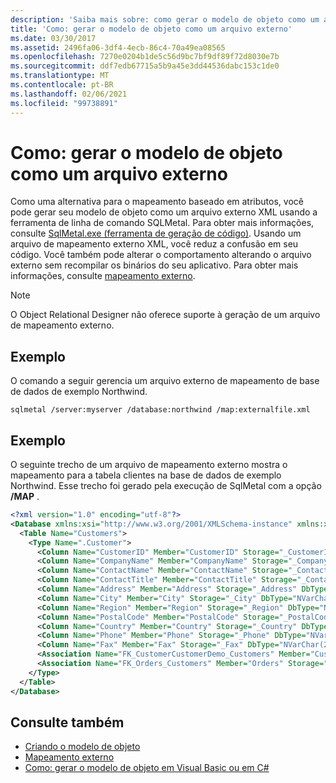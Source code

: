 ```yaml
---
description: 'Saiba mais sobre: como gerar o modelo de objeto como um arquivo externo'
title: 'Como: gerar o modelo de objeto como um arquivo externo'
ms.date: 03/30/2017
ms.assetid: 2496fa06-3df4-4ecb-86c4-70a49ea08565
ms.openlocfilehash: 7270e0204b1de5c56d9bc7bf9df89f72d8030e7b
ms.sourcegitcommit: ddf7edb67715a5b9a45e3dd44536dabc153c1de0
ms.translationtype: MT
ms.contentlocale: pt-BR
ms.lasthandoff: 02/06/2021
ms.locfileid: "99738891"
---
```

# <a name="how-to-generate-the-object-model-as-an-external-file"></a>Como: gerar o modelo de objeto como um arquivo externo

Como uma alternativa para o mapeamento baseado em atributos, você pode gerar seu modelo de objeto como um arquivo externo XML usando a ferramenta de linha de comando SQLMetal. Para obter mais informações, consulte [SqlMetal.exe (ferramenta de geração de código)](../../../../tools/sqlmetal-exe-code-generation-tool.md). Usando um arquivo de mapeamento externo XML, você reduz a confusão em seu código. Você também pode alterar o comportamento alterando o arquivo externo sem recompilar os binários do seu aplicativo. Para obter mais informações, consulte [mapeamento externo](external-mapping.md).  
  
> [!NOTE]
> O Object Relational Designer não oferece suporte à geração de um arquivo de mapeamento externo.  
  
## <a name="example"></a>Exemplo  

 O comando a seguir gerencia um arquivo externo de mapeamento de base de dados de exemplo Northwind.  
  
```console  
sqlmetal /server:myserver /database:northwind /map:externalfile.xml  
```  
  
## <a name="example"></a>Exemplo  

 O seguinte trecho de um arquivo de mapeamento externo mostra o mapeamento para a tabela clientes na base de dados de exemplo Northwind. Esse trecho foi gerado pela execução de SqlMetal com a opção **/MAP** .  
  
```xml  
<?xml version="1.0" encoding="utf-8"?>  
<Database xmlns:xsi="http://www.w3.org/2001/XMLSchema-instance" xmlns:xsd="http://www.w3.org/2001/XMLSchema" Name="northwnd">  
  <Table Name="Customers">  
    <Type Name=".Customer">  
      <Column Name="CustomerID" Member="CustomerID" Storage="_CustomerID" DbType="NChar(5) NOT NULL" CanBeNull="False" IsPrimaryKey="True" />  
      <Column Name="CompanyName" Member="CompanyName" Storage="_CompanyName" DbType="NVarChar(40) NOT NULL" CanBeNull="False" />  
      <Column Name="ContactName" Member="ContactName" Storage="_ContactName" DbType="NVarChar(30)" />  
      <Column Name="ContactTitle" Member="ContactTitle" Storage="_ContactTitle" DbType="NVarChar(30)" />  
      <Column Name="Address" Member="Address" Storage="_Address" DbType="NVarChar(60)" />  
      <Column Name="City" Member="City" Storage="_City" DbType="NVarChar(15)" />  
      <Column Name="Region" Member="Region" Storage="_Region" DbType="NVarChar(15)" />  
      <Column Name="PostalCode" Member="PostalCode" Storage="_PostalCode" DbType="NVarChar(10)" />  
      <Column Name="Country" Member="Country" Storage="_Country" DbType="NVarChar(15)" />  
      <Column Name="Phone" Member="Phone" Storage="_Phone" DbType="NVarChar(24)" />  
      <Column Name="Fax" Member="Fax" Storage="_Fax" DbType="NVarChar(24)" />  
      <Association Name="FK_CustomerCustomerDemo_Customers" Member="CustomerCustomerDemos" Storage="_CustomerCustomerDemos" ThisKey="CustomerID" OtherTable="CustomerCustomerDemo" OtherKey="CustomerID" DeleteRule="NO ACTION" />  
      <Association Name="FK_Orders_Customers" Member="Orders" Storage="_Orders" ThisKey="CustomerID" OtherTable="Orders" OtherKey="CustomerID" DeleteRule="NO ACTION" />  
    </Type>  
  </Table>  
</Database>  
```  
  
## <a name="see-also"></a>Consulte também

- [Criando o modelo de objeto](creating-the-object-model.md)
- [Mapeamento externo](external-mapping.md)
- [Como: gerar o modelo de objeto em Visual Basic ou em C#](how-to-generate-the-object-model-in-visual-basic-or-csharp.md)
